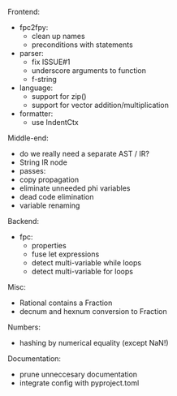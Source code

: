 Frontend:
 - fpc2fpy:
   - clean up names
   - preconditions with statements
 - parser:
   - fix ISSUE#1
   - underscore arguments to function
   - f-string
 - language:
   - support for zip()
   - support for vector addition/multiplication
 - formatter:
   - use IndentCtx

Middle-end:
 - do we really need a separate AST / IR?
 - String IR node
 - passes:
  - copy propagation
  - eliminate unneeded phi variables
  - dead code elimination
  - variable renaming

Backend:
 - fpc:
    - properties
    - fuse let expressions
    - detect multi-variable while loops
    - detect multi-variable for loops

Misc:
  - Rational contains a Fraction
  - decnum and hexnum conversion to Fraction

Numbers:
  - hashing by numerical equality (except NaN!)

Documentation:
  - prune unneccesary documentation
  - integrate config with pyproject.toml
